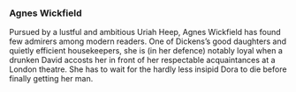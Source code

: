 ### Agnes Wickfield

Pursued by a lustful and ambitious Uriah Heep, Agnes Wickfield has found few admirers among modern readers. One of Dickens’s good daughters and quietly efficient housekeepers, she is (in her defence) notably loyal when a drunken David accosts her in front of her respectable acquaintances at a London theatre. She has to wait for the hardly less insipid Dora to die before finally getting her man.
